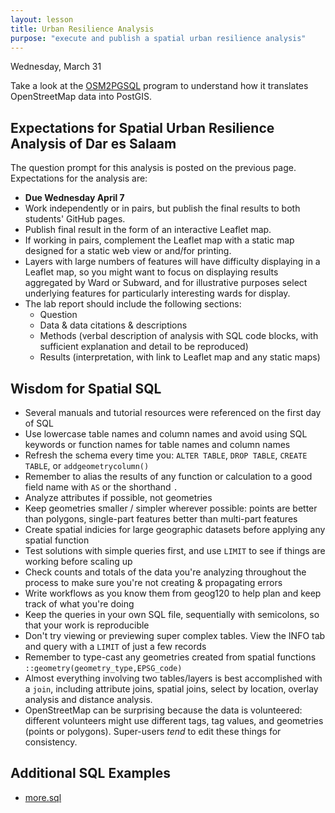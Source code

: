 ```yaml
---
layout: lesson
title: Urban Resilience Analysis
purpose: "execute and publish a spatial urban resilience analysis"
---
```


Wednesday, March 31

Take a look at the [OSM2PGSQL](https://osm2pgsql.org/) program to understand how it translates OpenStreetMap data into PostGIS. 
  
## Expectations for Spatial Urban Resilience Analysis of Dar es Salaam

The question prompt for this analysis is posted on the previous page. Expectations for the analysis are:

- **Due Wednesday April 7**
- Work independently or in pairs, but publish the final results to both students' GitHub pages.
- Publish final result in the form of an interactive Leaflet map.
- If working in pairs, complement the Leaflet map with a static map designed for a static web view or and/for printing.
- Layers with large numbers of features will have difficulty displaying in a Leaflet map, so you might want to focus on displaying results aggregated by Ward or Subward, and for illustrative purposes select underlying features for particularly interesting wards for display.
- The lab report should include the following sections:
  - Question
  - Data & data citations & descriptions
  - Methods (verbal description of analysis with SQL code blocks, with sufficient explanation and detail to be reproduced)
  - Results (interpretation, with link to Leaflet map and any static maps)
  
## Wisdom for Spatial SQL

- Several manuals and tutorial resources were referenced on the first day of SQL 
- Use lowercase table names and column names and avoid using SQL keywords or function names for table names and column names
- Refresh the schema every time you: `ALTER TABLE`, `DROP TABLE`, `CREATE TABLE`, or `addgeometrycolumn()`
- Remember to alias the results of any function or calculation to a good field name with `AS` or the shorthand `.`
- Analyze attributes if possible, not geometries
- Keep geometries smaller / simpler wherever possible: points are better than polygons, single-part features better than multi-part features
- Create spatial indicies for large geographic datasets before applying any spatial function
- Test solutions with simple queries first, and use `LIMIT` to see if things are working before scaling up
- Check counts and totals of the data you're analyzing throughout the process to make sure you're not creating & propagating errors
- Write workflows as you know them from geog120 to help plan and keep track of what you're doing
- Keep the queries in your own SQL file, sequentially with semicolons, so that your work is reproducible
- Don't try viewing or previewing super complex tables. View the INFO tab and query with a `LIMIT` of just a few records
- Remember to type-cast any geometries created from spatial functions `::geometry(geometry_type,EPSG_code)`
- Almost everything involving two tables/layers is best accomplished with a `join`, including attribute joins, spatial joins, select by location, overlay analysis and distance analysis.
- OpenStreetMap can be surprising because the data is volunteered: different volunteers might use different tags, tag values, and geometries (points or polygons). Super-users *tend* to edit these things for consistency.

## Additional SQL Examples

- [more.sql](assets/more.sql)

